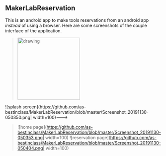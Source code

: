 ## MakerLabReservation

This is an android app to make tools reservations from an android app _instead_ of using a browser.
Here are some screenshots of the couple interface of the application.

> <img src="https://github.com/as-bestinclass/MakerLabReservation/blob/master/Screenshot_20191130-050350.png" alt="drawing" width="200"/>
<!---> ![splash screen](https://github.com/as-bestinclass/MakerLabReservation/blob/master/Screenshot_20191130-050350.png| width=100)--->
> ![home page](https://github.com/as-bestinclass/MakerLabReservation/blob/master/Screenshot_20191130-050353.png| width=100)
> ![reservation page](https://github.com/as-bestinclass/MakerLabReservation/blob/master/Screenshot_20191130-050404.png| width=100)

